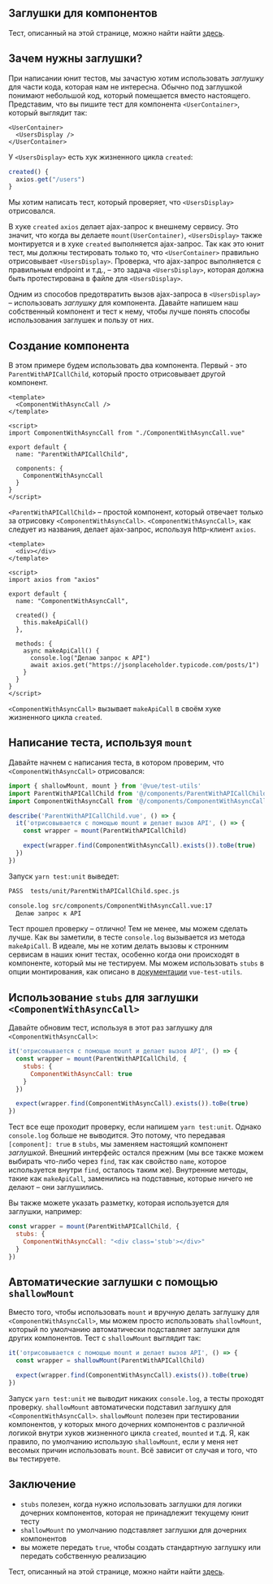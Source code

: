 ## Заглушки для компонентов

Тест, описанный на этой странице, можно найти найти [здесь](https://github.com/lmiller1990/vue-testing-handbook/tree/master/demo-app/tests/unit/ParentWithAPICallChild.spec.js).

## Зачем нужны заглушки?

При написании юнит тестов, мы зачастую хотим использовать _заглушку_ для части кода, которая нам не интересна. Обычно под заглушкой понимают небольшой код, который помещается вместо настоящего. Представим, что вы пишите тест для компонента `<UserContainer>`, который выглядит так:

```vue
<UserContainer>
  <UsersDisplay />
</UserContainer>
```

У `<UsersDisplay>` есть хук жизненного цикла `created`:

```js
created() {
  axios.get("/users")
}
```

Мы хотим написать тест, который проверяет, что `<UsersDisplay>` отрисовался.

В хуке `created` `axios` делает ajax-запрос к внешнему сервису. Это значит, что когда вы делаете `mount(UserContainer)`, `<UsersDisplay>` также монтируется и в хуке `created`  выполняется ajax-запрос. Так как это юнит тест, мы должны тестировать только то, что `<UserContainer>` правильно отрисовывает `<UsersDisplay>`. Проверка, что ajax-запрос выполняется с правильным endpoint и т.д., – это задача `<UsersDisplay>`, которая должна быть протестирована в файле для `<UsersDisplay>`.

Одним из способов предотвратить вызов ajax-запроса в `<UsersDisplay>` – использовать _заглушку_ для компонента. Давайте напишем наш собственный компонент и тест к нему, чтобы лучше понять способы использования заглушек и пользу от них.

## Создание компонента

В этом примере будем использовать два компонента. Первый - это `ParentWithAPICallChild`, который просто отрисовывает другой компонент.

```vue
<template>
  <ComponentWithAsyncCall />
</template>

<script>
import ComponentWithAsyncCall from "./ComponentWithAsyncCall.vue"

export default {
  name: "ParentWithAPICallChild",

  components: {
    ComponentWithAsyncCall
  }
}
</script>
```

`<ParentWithAPICallChild>` – простой компонент, который отвечает только за отрисовку `<ComponentWithAsyncCall>`. `<ComponentWithAsyncCall>`, как следует из названия, делает ajax-запрос, используя http-клиент `axios`.

```vue
<template>
  <div></div>
</template>

<script>
import axios from "axios"

export default {
  name: "ComponentWithAsyncCall",
  
  created() {
    this.makeApiCall()
  },
  
  methods: {
    async makeApiCall() {
      console.log("Делаю запрос к API")
      await axios.get("https://jsonplaceholder.typicode.com/posts/1")
    }
  }
}
</script>
```

`<ComponentWithAsyncCall>` вызывает `makeApiCall` в своём хуке жизненного цикла `created`.

## Написание теста, используя `mount`

Давайте начнем с написания теста, в котором проверим, что `<ComponentWithAsyncCall>` отрисовался:

```js
import { shallowMount, mount } from '@vue/test-utils'
import ParentWithAPICallChild from '@/components/ParentWithAPICallChild.vue'
import ComponentWithAsyncCall from '@/components/ComponentWithAsyncCall.vue'

describe('ParentWithAPICallChild.vue', () => {
  it('отрисовывается с помощью mount и делает вызов API', () => {
    const wrapper = mount(ParentWithAPICallChild)

    expect(wrapper.find(ComponentWithAsyncCall).exists()).toBe(true)
  })
})
```

Запуск `yarn test:unit` выведет:

```bash
PASS  tests/unit/ParentWithAPICallChild.spec.js

console.log src/components/ComponentWithAsyncCall.vue:17
  Делаю запрос к API
```

Тест прошел проверку – отлично! Тем не менее, мы можем сделать лучше. Как вы заметили, в тесте `console.log` вызывается из метода `makeApiCall`. В идеале, мы не хотим делать вызовы к стронним сервисам в наших юнит тестах, особенно когда они происходят в компоненте, который мы не тестируем. Мы можем использовать `stubs` в опции монтирования, как описано в [документации](https://vue-test-utils.vuejs.org/ru/api/options.html#stubs) `vue-test-utils`.

## Использование `stubs` для заглушки `<ComponentWithAsyncCall>`

Давайте обновим тест, используя в этот раз заглушку для `<ComponentWithAsyncCall>`:

```js
it('отрисовывается с помощью mount и делает вызов API', () => {
  const wrapper = mount(ParentWithAPICallChild, {
    stubs: {
      ComponentWithAsyncCall: true
    }
  })

  expect(wrapper.find(ComponentWithAsyncCall).exists()).toBe(true)
})
```

Тест все еще проходит проверку, если напишем `yarn test:unit`. Однако `console.log` больше не выводится. Это потому, что передавая `[component]: true` в `stubs`, мы заменяем настоящий компонент _заглушкой_. Внешний интерфейс остался прежним (мы все также можем выбирать что-либо через `find`, так как свойство `name`, которое используется внутри `find`, осталось таким же). Внутренние методы, такие как `makeApiCall`, заменились на подставные, которые ничего не делают – они заглушились.

Вы также можете указать разметку, которая используется для заглушки, например:

```js
const wrapper = mount(ParentWithAPICallChild, {
  stubs: {
    ComponentWithAsyncCall: "<div class='stub'></div>"
  }
})
```

## Автоматические заглушки с помощью `shallowMount`

Вместо того, чтобы использовать `mount` и вручную делать заглушку для `<ComponentWithAsyncCall>`, мы можем просто использовать `shallowMount`, который по умолчанию автоматически подставляет заглушки для других компонентов. Тест с `shallowMount` выглядит так:

```js
it('отрисовывается с помощью mount и делает вызов API', () => {
  const wrapper = shallowMount(ParentWithAPICallChild)

  expect(wrapper.find(ComponentWithAsyncCall).exists()).toBe(true)
})
```

Запуск `yarn test:unit` не выводит никаких `console.log`, а тесты проходят проверку. `shallowMount` автоматически подставил заглушку для `<ComponentWithAsyncCall>`. `shallowMount` полезен при тестировании компонентов, у которых много дочерних компонентов с различной логикой внутри хуков жизненного цикла `created`, `mounted` и т.д. Я, как правило, по умолчанию использую `shallowMount`, если у меня нет весомых причин использовать `mount`. Всё зависит от случая и того, что вы тестируете.

## Заключение

- `stubs` полезен, когда нужно использовать заглушки для логики дочерних компонентов, которая не принадлежит текущему юнит тесту
- `shallowMount` по умолчанию подставляет заглушки для дочерних компонентов
- вы можете передать `true`, чтобы создать стандартную заглушку или передать собственную реализацию


Тест, описанный на этой странице, можно найти найти [здесь](https://github.com/lmiller1990/vue-testing-handbook/tree/master/demo-app/tests/unit/ParentWithAPICallChild.spec.js).
